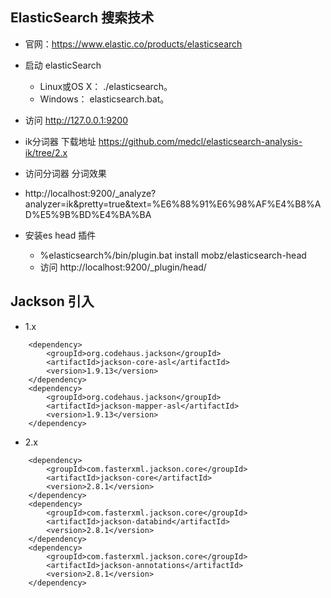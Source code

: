 ## ElasticSearch 搜索技术 
- 官网：https://www.elastic.co/products/elasticsearch
- 启动 elasticSearch 
	- Linux或OS X： ./elasticsearch。
	- Windows： elasticsearch.bat。
- 访问 http://127.0.0.1:9200

- ik分词器 下载地址 
 https://github.com/medcl/elasticsearch-analysis-ik/tree/2.x

- 访问分词器 分词效果
- http://localhost:9200/_analyze?analyzer=ik&pretty=true&text=%E6%88%91%E6%98%AF%E4%B8%AD%E5%9B%BD%E4%BA%BA

- 安装es head 插件 
	- %elasticsearch%/bin/plugin.bat install mobz/elasticsearch-head
	- 访问 http://localhost:9200/_plugin/head/ 

## Jackson 引入
- 1.x 
```
    <dependency>
  		<groupId>org.codehaus.jackson</groupId>
  		<artifactId>jackson-core-asl</artifactId>
  		<version>1.9.13</version>
  	</dependency>
  	<dependency>
  		<groupId>org.codehaus.jackson</groupId>
  		<artifactId>jackson-mapper-asl</artifactId>
  		<version>1.9.13</version>
  	</dependency> 
``` 

- 2.x 
```
	<dependency>
  		<groupId>com.fasterxml.jackson.core</groupId>
  		<artifactId>jackson-core</artifactId>
  		<version>2.8.1</version>
  	</dependency>
  	<dependency>
  		<groupId>com.fasterxml.jackson.core</groupId>
  		<artifactId>jackson-databind</artifactId>
  		<version>2.8.1</version>
  	</dependency>
  	<dependency>
  		<groupId>com.fasterxml.jackson.core</groupId>
  		<artifactId>jackson-annotations</artifactId>
  		<version>2.8.1</version>
  	</dependency>
```
